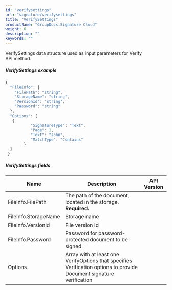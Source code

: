 ```yaml
---
id: "verifysettings"
url: "signature/verifysettings"
title: "VerifySettings"
productName: "GroupDocs.Signature Cloud"
weight: 6
description: ""
keywords: ""
---
```


VerifySettings data structure used as input parameters for Verify API method.

##### VerifySettings example #####

```javascript
{
  "FileInfo": {
    "FilePath": "string",
    "StorageName": "string",
    "VersionId": "string",
    "Password": "string"
  },
  "Options": [
   {
           "SignatureType": "Text",  
           "Page": 1,
           "Text": "John",
           "MatchType": "Contains"
        }
  ]
 }
```

##### VerifySettings fields #####

|Name|Description|API Version
|---|---|---
|FileInfo.FilePath|The path of the document, located in the storage. **Required.**|
|FileInfo.StorageName|Storage name|
|FileInfo.VersionId|File version Id|
|FileInfo.Password|Password for password-protected document to be signed.|
|Options|Array with at least one VerifyOptions that specifies Verification options to provide Document signature verification

